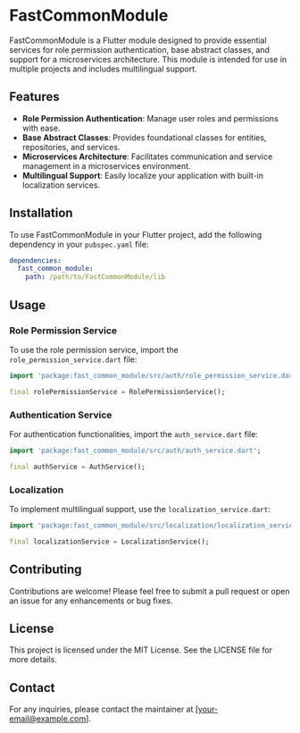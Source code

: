 # FastCommonModule

FastCommonModule is a Flutter module designed to provide essential services for role permission authentication, base abstract classes, and support for a microservices architecture. This module is intended for use in multiple projects and includes multilingual support.

## Features

- **Role Permission Authentication**: Manage user roles and permissions with ease.
- **Base Abstract Classes**: Provides foundational classes for entities, repositories, and services.
- **Microservices Architecture**: Facilitates communication and service management in a microservices environment.
- **Multilingual Support**: Easily localize your application with built-in localization services.

## Installation

To use FastCommonModule in your Flutter project, add the following dependency in your `pubspec.yaml` file:

```yaml
dependencies:
  fast_common_module:
    path: /path/to/FastCommonModule/lib
```

## Usage

### Role Permission Service

To use the role permission service, import the `role_permission_service.dart` file:

```dart
import 'package:fast_common_module/src/auth/role_permission_service.dart';

final rolePermissionService = RolePermissionService();
```

### Authentication Service

For authentication functionalities, import the `auth_service.dart` file:

```dart
import 'package:fast_common_module/src/auth/auth_service.dart';

final authService = AuthService();
```

### Localization

To implement multilingual support, use the `localization_service.dart`:

```dart
import 'package:fast_common_module/src/localization/localization_service.dart';

final localizationService = LocalizationService();
```

## Contributing

Contributions are welcome! Please feel free to submit a pull request or open an issue for any enhancements or bug fixes.

## License

This project is licensed under the MIT License. See the LICENSE file for more details.

## Contact

For any inquiries, please contact the maintainer at [your-email@example.com].